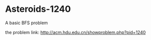 # Asteroids-1240
A basic BFS problem

the problem link: http://acm.hdu.edu.cn/showproblem.php?pid=1240

